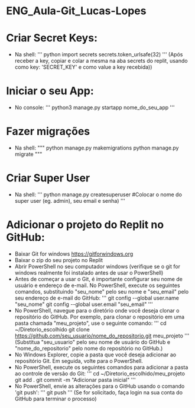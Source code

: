 # ENG_Aula-Git_Lucas-Lopes

# Criar Secret Keys:
- Na shell:
'''
python
import secrets
secrets.token_urlsafe(32)
'''
(Após receber a key, copiar e colar a mesma na aba secrets do replit, usando como key: 'SECRET_KEY' e como value a key recebida))

# Iniciar o seu App:
- No console:
'''
python3 manage.py startapp nome_do_seu_app
'''

# Fazer migrações
- Na shell:
"""
python manage.py makemigrations
python manage.py migrate
"""

# Criar Super User
- Na shell:
'''
python manage.py createsuperuser
#Colocar o nome do super user (eg. admin), seu email e senha)
'''

# Adicionar o projeto do Replit no GitHub:
- Baixar Git for windows
 https://gitforwindows.org
- Baixar o zip do seu projeto no Replit
- Abrir PowerShell no seu computador windows
(verifique se o git for windows realmente foi instalado antes de usar o PowerShell)
- Antes de começar a usar o Git, é importante configurar seu nome de usuário e endereço de e-mail. No PowerShell, execute os seguintes comandos, substituindo "seu_nome" pelo seu nome e "seu_email" pelo seu endereço de e-mail do GitHub:
'''
git config --global user.name "seu_nome"
git config --global user.email "seu_email"
'''
- No PowerShell, navegue para o diretório onde você deseja clonar o repositório do GitHub. Por exemplo, para clonar o repositório em uma pasta chamada "meu_projeto", use o seguinte comando:
'''
cd ~/Diretorio_escolhido
git clone https://github.com/seu_usuario/nome_do_repositorio.git meu_projeto
'''
(Substitua "seu_usuario" pelo seu nome de usuário do GitHub e "nome_do_repositorio" pelo nome do repositório no GitHub.)
- No Windows Explorer, copie a pasta que você deseja adicionar ao repositório Git. Em seguida, volte para o PowerShell.
- No PowerShell, execute os seguintes comandos para adicionar a pasta ao controle de versão do Git:
'''
cd ~/Diretorio_escolhido/meu_projeto
git add .
git commit -m "Adicionar pasta inicial"
''' 
- No PowerShell, envie as alterações para o GitHub usando o comando 'git push':
'''
git push
'''
(Se for solicitado, faça login na sua conta do GitHub para terminar o processo)
